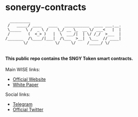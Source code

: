 # sonergy-contracts

```
  _________                                        
 /   _____/ ____   ____   ___________  ____ ___.__.
 \_____  \ /  _ \ /    \_/ __ \_  __ \/ ___<   |  |
 /        (  <_> )   |  \  ___/|  | \/ /_/  >___  |
/_______  /\____/|___|  /\___  >__|  \___  // ____|
        \/            \/     \/     /_____/ \/     


```

#### This public repo contains the SNGY Token smart contracts.

Main WISE links:
* [Official Website](https://sonergy.io/)
* [White Paper](https://sonergy.io/)

Social links:
* [Telegram](https://t.me/sonergyy)
* [Official Twitter](https://twitter.com/SONERGYY)
